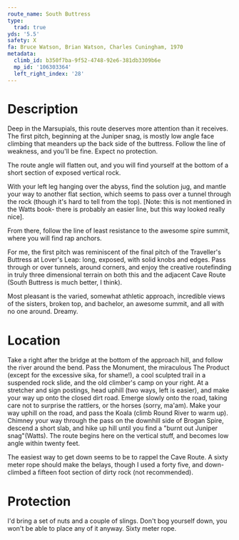 ```yaml
---
route_name: South Buttress
type:
  trad: true
yds: '5.5'
safety: X
fa: Bruce Watson, Brian Watson, Charles Cuningham, 1970
metadata:
  climb_id: b350f7ba-9f52-4748-92e6-381db3309b6e
  mp_id: '106303364'
  left_right_index: '28'
---
```

# Description
Deep in the Marsupials, this route deserves more attention than it receives.  The first pitch, beginning at the Juniper snag, is mostly low angle face climbing that meanders up the back side of the buttress.  Follow the line of weakness, and you'll be fine.  Expect no protection.

The route angle will flatten out, and you will find yourself at the bottom of a short section of exposed vertical rock.

With your left leg hanging over the abyss, find the solution jug, and mantle your way to another flat section, which seems to pass over a tunnel through the rock (though it's hard to tell from the top).  [Note: this is not mentioned in the Watts book- there is probably an easier line, but this way looked really nice].

From there, follow the line of least resistance to the awesome spire summit, where you will find rap anchors.

For me, the first pitch was reminiscent of the final pitch of the Traveller's Buttress at Lover's Leap: long, exposed, with solid knobs and edges. Pass through or over tunnels, around corners, and enjoy the creative routefinding in truly three dimensional terrain on both this and the adjacent Cave Route (South Buttress is much better, I think).

Most pleasant is the varied, somewhat athletic approach, incredible views of the sisters, broken top, and bachelor, an awesome summit, and all with no one around.  Dreamy.

# Location
Take a right after the bridge at the bottom of the approach hill, and follow the river around the bend.   Pass the Monument, the miraculous The Product (except for the excessive sika, for shame!), a cool sculpted trail in a suspended rock slide, and the old climber's camp on your right.  At a stretcher and sign postings, head uphill (two ways, left is easier), and make your way up onto the closed dirt road.  Emerge slowly onto the road, taking care not to surprise the rattlers, or the horses (sorry, ma'am).  Make your way uphill on the road, and pass the Koala (climb Round River to warm up). Chimney your way through the pass on the downhill side of Brogan Spire, descend a short slab, and hike up hill until you find a "burnt out Juniper snag"(Watts).  The route begins here on the vertical stuff, and becomes low angle within twenty feet.

The easiest way to get down seems to be to rappel the Cave Route.  A sixty meter rope should make the belays, though I used a forty five, and down-climbed a fifteen foot section of dirty rock (not recommended).

# Protection
I'd bring a set of nuts and a couple of slings.  Don't bog yourself down, you won't be able to place any of it anyway.  Sixty meter rope.

